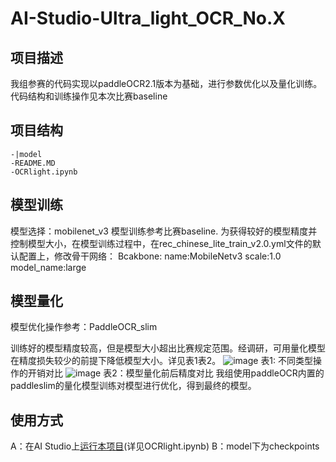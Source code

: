# AI-Studio-Ultra_light_OCR_No.X

## 项目描述
我组参赛的代码实现以paddleOCR2.1版本为基础，进行参数优化以及量化训练。代码结构和训练操作见本次比赛baseline

## 项目结构
```
-|model
-README.MD
-OCRlight.ipynb
```
## 模型训练
模型选择：mobilenet_v3
模型训练参考比赛baseline. 为获得较好的模型精度并控制模型大小，在模型训练过程中，在rec_chinese_lite_train_v2.0.yml文件的默认配置上，修改骨干网络：
Bcakbone:
name:MobileNetv3
scale:1.0
model_name:large

## 模型量化
模型优化操作参考：PaddleOCR_slim

训练好的模型精度较高，但是模型大小超出比赛规定范围。经调研，可用量化模型在精度损失较少的前提下降低模型大小。详见表1表2。
![image](https://user-images.githubusercontent.com/35124524/125040757-93a4d180-e0ca-11eb-9e79-f89f7ca8c3e9.png)
表1: 不同类型操作的开销对比
![image](https://user-images.githubusercontent.com/35124524/125040898-b7681780-e0ca-11eb-9fad-1528986ef520.png)
表2：模型量化前后精度对比
我组使用paddleOCR内置的paddleslim的量化模型训练对模型进行优化，得到最终的模型。

## 使用方式
A：在AI Studio上[运行本项目](https://aistudio.baidu.com/aistudio/usercenter)(详见OCRlight.ipynb)
B：model下为checkpoints
